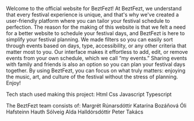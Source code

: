Welcome to the official website for BeztFezt!
At BeztFezt, we understand that every festival experience is unique, and that's why we've created a user-friendly platform where you can tailor your festival schedule to perfection. 
The reason for the making of this website is that we felt a need for a better website to schedule your festival days, and BeztFezt is here to simplify your festival planning.
We made filters so you can easily sort through events based on days, type, accessibility, or any other criteria that matter most to you. 
Our interface makes it effortless to add, edit, or remove events from your own schedule, which we call “my events.” 
Sharing events with family and friends is also an option so you can plan your festival days together. 
By using BeztFezt, you can focus on what truly matters: enjoying the music, art, and culture of the festival without the stress of planning.
Enjoy!

Tech stach used making this project:
Html
Css
Javascript
Typescript

The BeztFezt team consists of:
Margrét Rúnarsdóttir
Katarína Bozáňová
Óli Hafsteinn Hauth
Sólveig Alda Halldórsdóttir
Peter Takács

